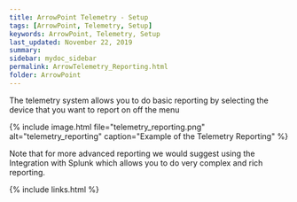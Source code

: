 ```yaml
---
title: ArrowPoint Telemetry - Setup
tags: [ArrowPoint, Telemetry, Setup]
keywords: ArrowPoint, Telemetry, Setup
last_updated: November 22, 2019
summary:
sidebar: mydoc_sidebar
permalink: ArrowTelemetry_Reporting.html
folder: ArrowPoint
---
```


The telemetry system allows you to do basic reporting by selecting the device that you want to report on off the menu

{% include image.html file="telemetry_reporting.png" alt="telemetry_reporting" caption="Example of the Telemetry Reporting" %}

Note that for more advanced reporting we would suggest using the Integration with Splunk which allows you to do very complex and rich reporting.

 
{% include links.html %}